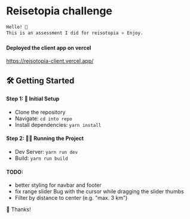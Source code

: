 # Reisetopia challenge

```code
Hello! 🙌
This is an assessment I did for reisotopia ⭐️ Enjoy.
```

#### Deployed the client app on vercel

https://reisotopia-client.vercel.app/

## 🛠️ Getting Started

#### Step 1: 🚀 Initial Setup

- Clone the repository
- Navigate: `cd into repo`
- Install dependencies: `yarn install`

#### Step 2: 🏃‍♂️ Running the Project

- Dev Server: `yarn run dev`
- Build: `yarn run build`

#### TODO:

- better styling for navbar and footer
- fix range slider Bug with the cursor while dragging the slider thumbs
- Filter by distance to center (e.g. "max. 3 km")

🎉 Thanks!
